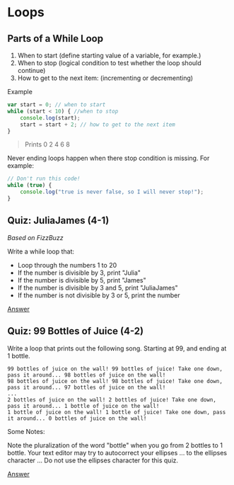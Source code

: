 # Loops

## Parts of a While Loop

1. When to start (define starting value of a variable, for example.)
2. When to stop (logical condition to test whether the loop should continue)
3. How to get to the next item: (incrementing or decrementing)

Example

```javascript
var start = 0; // when to start
while (start < 10) { //when to stop
	console.log(start);
	start = start + 2; // how to get to the next item
}
```

> Prints
> 0
> 2
> 4
> 6
> 8

Never ending loops happen when there stop condition is missing. For example:

```javascript
// Don't run this code!
while (true) {
	console.log("true is never false, so I will never stop!");
}
```

## Quiz: JuliaJames (4-1)

*Based on FizzBuzz*

Write a while loop that:

- Loop through the numbers 1 to 20
- If the number is divisible by 3, print "Julia"
- If the number is divisible by 5, print "James"
- If the number is divisible by 3 and 5, print "JuliaJames"
- If the number is not divisible by 3 or 5, print the number

[Answer](4-1_juliajames.js)

## Quiz: 99 Bottles of Juice (4-2)

Write a loop that prints out the following song. Starting at 99, and ending at 1 bottle.

```
99 bottles of juice on the wall! 99 bottles of juice! Take one down, pass it around... 98 bottles of juice on the wall!
98 bottles of juice on the wall! 98 bottles of juice! Take one down, pass it around... 97 bottles of juice on the wall!
...
2 bottles of juice on the wall! 2 bottles of juice! Take one down, pass it around... 1 bottle of juice on the wall!
1 bottle of juice on the wall! 1 bottle of juice! Take one down, pass it around... 0 bottles of juice on the wall!
```
Some Notes:

Note the pluralization of the word "bottle" when you go from 2 bottles to 1 bottle.
Your text editor may try to autocorrect your ellipses ... to the ellipses character … Do not use the ellipses character for this quiz.

[Answer](4-2_99_bottles_of_juice.js)
